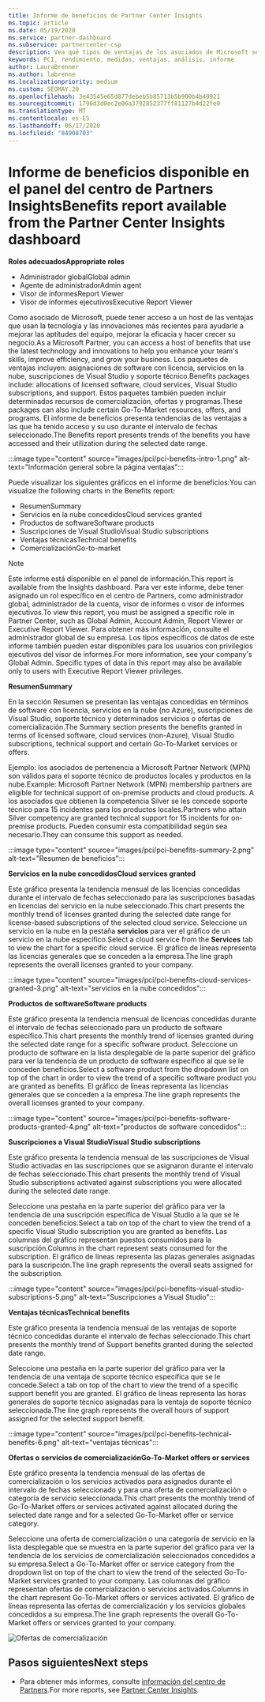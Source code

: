 ```yaml
---
title: Informe de beneficios de Partner Center Insights
ms.topic: article
ms.date: 05/19/2020
ms.service: partner-dashboard
ms.subservice: partnercenter-csp
description: Vea qué tipos de ventajas de los asociados de Microsoft se le han concedido para ayudar a crecer su negocio, mejorar la eficacia y mejorar los conocimientos del equipo.
keywords: PCI, rendimiento, medidas, ventajas, análisis, informe
author: LauraBrenner
ms.author: labrenne
ms.localizationpriority: medium
ms.custom: SEOMAY.20
ms.openlocfilehash: 3e43545e65d877debeb5b85713b5b900b4b49921
ms.sourcegitcommit: 1796d3d0ec2e06a3792852377ff81127b4d22fe0
ms.translationtype: MT
ms.contentlocale: es-ES
ms.lasthandoff: 06/17/2020
ms.locfileid: "84908703"
---
```

# <a name="benefits-report-available-from-the-partner-center-insights-dashboard"></a><span data-ttu-id="a5b82-104">Informe de beneficios disponible en el panel del centro de Partners Insights</span><span class="sxs-lookup"><span data-stu-id="a5b82-104">Benefits report available from the Partner Center Insights dashboard</span></span>

<span data-ttu-id="a5b82-105">**Roles adecuados**</span><span class="sxs-lookup"><span data-stu-id="a5b82-105">**Appropriate roles**</span></span>

- <span data-ttu-id="a5b82-106">Administrador global</span><span class="sxs-lookup"><span data-stu-id="a5b82-106">Global admin</span></span>
- <span data-ttu-id="a5b82-107">Agente de administrador</span><span class="sxs-lookup"><span data-stu-id="a5b82-107">Admin agent</span></span>
- <span data-ttu-id="a5b82-108">Visor de informes</span><span class="sxs-lookup"><span data-stu-id="a5b82-108">Report Viewer</span></span>
- <span data-ttu-id="a5b82-109">Visor de informes ejecutivos</span><span class="sxs-lookup"><span data-stu-id="a5b82-109">Executive Report Viewer</span></span>

<span data-ttu-id="a5b82-110">Como asociado de Microsoft, puede tener acceso a un host de las ventajas que usan la tecnología y las innovaciones más recientes para ayudarle a mejorar las aptitudes del equipo, mejorar la eficacia y hacer crecer su negocio.</span><span class="sxs-lookup"><span data-stu-id="a5b82-110">As a Microsoft Partner, you can access a host of benefits that use the latest technology and innovations to help you enhance your team's skills, improve efficiency, and grow your business.</span></span> <span data-ttu-id="a5b82-111">Los paquetes de ventajas incluyen: asignaciones de software con licencia, servicios en la nube, suscripciones de Visual Studio y soporte técnico.</span><span class="sxs-lookup"><span data-stu-id="a5b82-111">Benefits packages include: allocations of licensed software, cloud services, Visual Studio subscriptions, and support.</span></span> <span data-ttu-id="a5b82-112">Estos paquetes también pueden incluir determinados recursos de comercialización, ofertas y programas.</span><span class="sxs-lookup"><span data-stu-id="a5b82-112">These packages can also include certain Go-To-Market resources, offers, and programs.</span></span> <span data-ttu-id="a5b82-113">El informe de beneficios presenta tendencias de las ventajas a las que ha tenido acceso y su uso durante el intervalo de fechas seleccionado.</span><span class="sxs-lookup"><span data-stu-id="a5b82-113">The Benefits report presents trends of the benefits you have accessed and their utilization during the selected date range.</span></span>

:::image type="content" source="images/pci/pci-benefits-intro-1.png" alt-text="Información general sobre la página ventajas":::

<span data-ttu-id="a5b82-115">Puede visualizar los siguientes gráficos en el informe de beneficios:</span><span class="sxs-lookup"><span data-stu-id="a5b82-115">You can visualize the following charts in the Benefits report:</span></span>

- <span data-ttu-id="a5b82-116">Resumen</span><span class="sxs-lookup"><span data-stu-id="a5b82-116">Summary</span></span>
- <span data-ttu-id="a5b82-117">Servicios en la nube concedidos</span><span class="sxs-lookup"><span data-stu-id="a5b82-117">Cloud services granted</span></span>
- <span data-ttu-id="a5b82-118">Productos de software</span><span class="sxs-lookup"><span data-stu-id="a5b82-118">Software products</span></span>
- <span data-ttu-id="a5b82-119">Suscripciones de Visual Studio</span><span class="sxs-lookup"><span data-stu-id="a5b82-119">Visual Studio subscriptions</span></span>
- <span data-ttu-id="a5b82-120">Ventajas técnicas</span><span class="sxs-lookup"><span data-stu-id="a5b82-120">Technical benefits</span></span>
- <span data-ttu-id="a5b82-121">Comercialización</span><span class="sxs-lookup"><span data-stu-id="a5b82-121">Go-to-market</span></span>

 > [!NOTE]
 > <span data-ttu-id="a5b82-122">Este informe está disponible en el panel de información.</span><span class="sxs-lookup"><span data-stu-id="a5b82-122">This report is available from the Insights dashboard.</span></span> <span data-ttu-id="a5b82-123">Para ver este informe, debe tener asignado un rol específico en el centro de Partners, como administrador global, administrador de la cuenta, visor de informes o visor de informes ejecutivos.</span><span class="sxs-lookup"><span data-stu-id="a5b82-123">To view this report, you must be assigned a specific role in Partner Center, such as Global Admin, Account Admin, Report Viewer or Executive Report Viewer.</span></span> <span data-ttu-id="a5b82-124">Para obtener más información, consulte el administrador global de su empresa. Los tipos específicos de datos de este informe también pueden estar disponibles para los usuarios con privilegios ejecutivos del visor de informes.</span><span class="sxs-lookup"><span data-stu-id="a5b82-124">For more information, see your company's Global Admin. Specific types of data in this report may also be available only to users with Executive Report Viewer privileges.</span></span>

<span data-ttu-id="a5b82-125">**Resumen**</span><span class="sxs-lookup"><span data-stu-id="a5b82-125">**Summary**</span></span>

<span data-ttu-id="a5b82-126">En la sección Resumen se presentan las ventajas concedidas en términos de software con licencia, servicios en la nube (no Azure), suscripciones de Visual Studio, soporte técnico y determinados servicios o ofertas de comercialización.</span><span class="sxs-lookup"><span data-stu-id="a5b82-126">The Summary section presents the benefits granted in terms of licensed software, cloud services (non-Azure), Visual Studio subscriptions, technical support and certain Go-To-Market services or offers.</span></span>

<span data-ttu-id="a5b82-127">Ejemplo: los asociados de pertenencia a Microsoft Partner Network (MPN) son válidos para el soporte técnico de productos locales y productos en la nube.</span><span class="sxs-lookup"><span data-stu-id="a5b82-127">Example: Microsoft Partner Network (MPN) membership partners are eligible for technical support of on-premise products and cloud products.</span></span> <span data-ttu-id="a5b82-128">A los asociados que obtienen la competencia Silver se les concede soporte técnico para 15 incidentes para los productos locales.</span><span class="sxs-lookup"><span data-stu-id="a5b82-128">Partners who attain Silver competency are granted technical support for 15 incidents for on-premise products.</span></span> <span data-ttu-id="a5b82-129">Pueden consumir esta compatibilidad según sea necesario.</span><span class="sxs-lookup"><span data-stu-id="a5b82-129">They can consume this support as needed.</span></span> 

:::image type="content" source="images/pci/pci-benefits-summary-2.png" alt-text="Resumen de beneficios":::

<span data-ttu-id="a5b82-131">**Servicios en la nube concedidos**</span><span class="sxs-lookup"><span data-stu-id="a5b82-131">**Cloud services granted**</span></span>

<span data-ttu-id="a5b82-132">Este gráfico presenta la tendencia mensual de las licencias concedidas durante el intervalo de fechas seleccionado para las suscripciones basadas en licencias del servicio en la nube seleccionado.</span><span class="sxs-lookup"><span data-stu-id="a5b82-132">This chart presents the monthly trend of licenses granted during the selected date range for license-based subscriptions of the selected cloud service.</span></span>
<span data-ttu-id="a5b82-133">Seleccione un servicio en la nube en la pestaña **servicios** para ver el gráfico de un servicio en la nube específico.</span><span class="sxs-lookup"><span data-stu-id="a5b82-133">Select a cloud service from the **Services** tab to view the chart for a specific cloud service.</span></span> <span data-ttu-id="a5b82-134">El gráfico de líneas representa las licencias generales que se conceden a la empresa.</span><span class="sxs-lookup"><span data-stu-id="a5b82-134">The line graph represents the overall licenses granted to your company.</span></span>

:::image type="content" source="images/pci/pci-benefits-cloud-services-granted-3.png" alt-text="servicios en la nube concedidos":::

<span data-ttu-id="a5b82-136">**Productos de software**</span><span class="sxs-lookup"><span data-stu-id="a5b82-136">**Software products**</span></span>

<span data-ttu-id="a5b82-137">Este gráfico presenta la tendencia mensual de licencias concedidas durante el intervalo de fechas seleccionado para un producto de software específico.</span><span class="sxs-lookup"><span data-stu-id="a5b82-137">This chart presents the monthly trend of licenses granted during the selected date range for a specific software product.</span></span> <span data-ttu-id="a5b82-138">Seleccione un producto de software en la lista desplegable de la parte superior del gráfico para ver la tendencia de un producto de software específico al que se le conceden beneficios.</span><span class="sxs-lookup"><span data-stu-id="a5b82-138">Select a software product from the dropdown list on top of the chart in order to view the trend of a specific software product you are granted as benefits.</span></span> <span data-ttu-id="a5b82-139">El gráfico de líneas representa las licencias generales que se conceden a la empresa.</span><span class="sxs-lookup"><span data-stu-id="a5b82-139">The line graph represents the overall licenses granted to your company.</span></span>

:::image type="content" source="images/pci/pci-benefits-software-products-granted-4.png" alt-text="productos de software concedidos":::

<span data-ttu-id="a5b82-141">**Suscripciones a Visual Studio**</span><span class="sxs-lookup"><span data-stu-id="a5b82-141">**Visual Studio subscriptions**</span></span>

<span data-ttu-id="a5b82-142">Este gráfico presenta la tendencia mensual de las suscripciones de Visual Studio activadas en las suscripciones que se asignaron durante el intervalo de fechas seleccionado.</span><span class="sxs-lookup"><span data-stu-id="a5b82-142">This chart presents the monthly trend of Visual Studio subscriptions activated against subscriptions you were allocated during the selected date range.</span></span>

<span data-ttu-id="a5b82-143">Seleccione una pestaña en la parte superior del gráfico para ver la tendencia de una suscripción específica de Visual Studio a la que se le conceden beneficios.</span><span class="sxs-lookup"><span data-stu-id="a5b82-143">Select a tab on top of the chart to view the trend of a specific Visual Studio subscription you are granted as benefits.</span></span> <span data-ttu-id="a5b82-144">Las columnas del gráfico representan puestos consumidos para la suscripción.</span><span class="sxs-lookup"><span data-stu-id="a5b82-144">Columns in the chart represent seats consumed for the subscription.</span></span> <span data-ttu-id="a5b82-145">El gráfico de líneas representa las plazas generales asignadas para la suscripción.</span><span class="sxs-lookup"><span data-stu-id="a5b82-145">The line graph represents the overall seats assigned for the subscription.</span></span>

:::image type="content" source="images/pci/pci-benefits-visual-studio-subscriptions-5.png" alt-text="Suscripciones a Visual Studio":::

<span data-ttu-id="a5b82-147">**Ventajas técnicas**</span><span class="sxs-lookup"><span data-stu-id="a5b82-147">**Technical benefits**</span></span>

<span data-ttu-id="a5b82-148">Este gráfico presenta la tendencia mensual de las ventajas de soporte técnico concedidas durante el intervalo de fechas seleccionado.</span><span class="sxs-lookup"><span data-stu-id="a5b82-148">This chart presents the monthly trend of Support benefits granted during the selected date range.</span></span>

<span data-ttu-id="a5b82-149">Seleccione una pestaña en la parte superior del gráfico para ver la tendencia de una ventaja de soporte técnico específica que se le concede.</span><span class="sxs-lookup"><span data-stu-id="a5b82-149">Select a tab on top of the chart to view the trend of a specific support benefit you are granted.</span></span> <span data-ttu-id="a5b82-150">El gráfico de líneas representa las horas generales de soporte técnico asignadas para la ventaja de soporte técnico seleccionada.</span><span class="sxs-lookup"><span data-stu-id="a5b82-150">The line graph represents the overall hours of support assigned for the selected support benefit.</span></span>

:::image type="content" source="images/pci/pci-benefits-technical-benefits-6.png" alt-text="ventajas técnicas":::

<span data-ttu-id="a5b82-152">**Ofertas o servicios de comercialización**</span><span class="sxs-lookup"><span data-stu-id="a5b82-152">**Go-To-Market offers or services**</span></span>

<span data-ttu-id="a5b82-153">Este gráfico presenta la tendencia mensual de las ofertas de comercialización o los servicios activados para asignados durante el intervalo de fechas seleccionado y para una oferta de comercialización o categoría de servicio seleccionada.</span><span class="sxs-lookup"><span data-stu-id="a5b82-153">This chart presents the monthly trend of Go-To-Market offers or services activated against allocated during the selected date range and for a selected Go-To-Market offer or service category.</span></span>

<span data-ttu-id="a5b82-154">Seleccione una oferta de comercialización o una categoría de servicio en la lista desplegable que se muestra en la parte superior del gráfico para ver la tendencia de los servicios de comercialización seleccionados concedidos a su empresa.</span><span class="sxs-lookup"><span data-stu-id="a5b82-154">Select a Go-To-Market offer or service category from the dropdown list on top of the chart to view the trend of the selected Go-To-Market services granted to your company.</span></span> <span data-ttu-id="a5b82-155">Las columnas del gráfico representan ofertas de comercialización o servicios activados.</span><span class="sxs-lookup"><span data-stu-id="a5b82-155">Columns in the chart represent Go-To-Market offers or services activated.</span></span> <span data-ttu-id="a5b82-156">El gráfico de líneas representa las ofertas de comercialización y los servicios globales concedidos a su empresa.</span><span class="sxs-lookup"><span data-stu-id="a5b82-156">The line graph represents the overall Go-To-Market offers or services granted to your company.</span></span>

![Ofertas de comercialización](images/pci/pci-benefits-go-to-market-7.png)

## <a name="next-steps"></a><span data-ttu-id="a5b82-158">Pasos siguientes</span><span class="sxs-lookup"><span data-stu-id="a5b82-158">Next steps</span></span>

- <span data-ttu-id="a5b82-159">Para obtener más informes, consulte [información del centro de Partners](partner-center-insights.md).</span><span class="sxs-lookup"><span data-stu-id="a5b82-159">For more reports, see [Partner Center Insights](partner-center-insights.md).</span></span>
